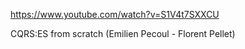 https://www.youtube.com/watch?v=S1V4t7SXXCU

CQRS:ES from scratch (Emilien Pecoul - Florent Pellet)

